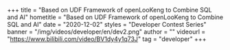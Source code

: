 +++
    title = "Based on UDF Framework of openLooKeng to Combine SQL and AI"
    hometitle = "Based on UDF Framework of openLooKeng to Combine SQL and AI"
    date = "2020-12-02"
    styles = "Developer Contest Series"
    banner = "/img/videos/developer/en/dev2.png"
    author = ""
    videourl = "https://www.bilibili.com/video/BV1dy4y1q73J" 
    tag = "developer"
+++